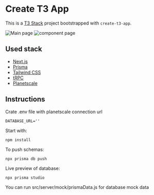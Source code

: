 # Create T3 App

This is a [T3 Stack](https://create.t3.gg/) project bootstrapped with `create-t3-app`.

![Main page](https://i.imgur.com/xpHJ8Bh.png)
![component page](https://i.imgur.com/BL0e3lP.png)

## Used stack


- [Next.js](https://nextjs.org)
- [Prisma](https://prisma.io)
- [Tailwind CSS](https://tailwindcss.com)
- [tRPC](https://trpc.io)
- [Planetscale](https://planetscale.com/)

## Instructions
Crate .env file with planetscale connection url
```
DATABASE_URL=''
```
Start with:
```
npm install
```
To push schemas:
```
npx prisma db push
```
Live preview of database:
```
npx prisma studio
```


You can run src/server/mock/prismaData.js for database mock data